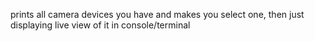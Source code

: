 prints all camera devices you have and makes you select one, then just displaying live view of it in console/terminal
